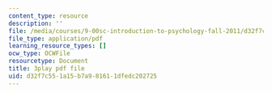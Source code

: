 ```yaml
---
content_type: resource
description: ''
file: /media/courses/9-00sc-introduction-to-psychology-fall-2011/d32f7c551a15b7a981611dfedc202725_Vko17una2Zw.pdf
file_type: application/pdf
learning_resource_types: []
ocw_type: OCWFile
resourcetype: Document
title: 3play pdf file
uid: d32f7c55-1a15-b7a9-8161-1dfedc202725
---
```

